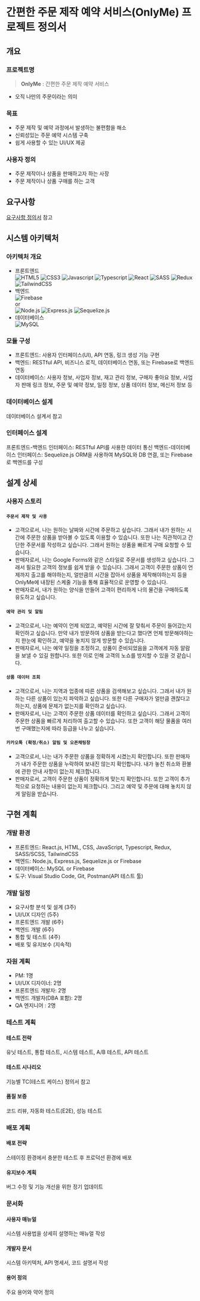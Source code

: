# 간편한 주문 제작 예약 서비스(OnlyMe) 프로젝트 정의서

## 개요

### 프로젝트명

> **OnlyMe** : 간편한 주문 제작 예약 서비스

- 오직 나만의 주문이라는 의미

### 목표

- 주문 제작 및 예약 과정에서 발생하는 불편함을 해소
- 신뢰성있는 주문 예약 시스템 구축
- 쉽게 사용할 수 있는 UI/UX 제공

### 사용자 정의

- 주문 제작이나 상품을 판매하고자 하는 사장
- 주문 제작이나 상품 구매를 하는 고객

## 요구사항

[요구사항 정의서](https://github.com/Dev-FE-3/team4-phoenix-CustomService/blob/main/design/%EC%9A%94%EA%B5%AC%EC%82%AC%ED%95%AD%EC%A0%95%EC%9D%98%EC%84%9C.md) 참고

## 시스템 아키텍처

### 아키텍처 개요

- 프론트엔드 <br>
  ![HTML5](https://shields.io/badge/html5-FFFFFF?logo=html5&logoColor=E34F26&style=for-the-badge)
  ![CSS3](https://shields.io/badge/css3-FFFFFF?logo=css3&logoColor=1572B6&style=for-the-badge)
  ![Javascript](https://shields.io/badge/JavaScript-F7DF1E?logo=JavaScript&logoColor=121212&style=for-the-badge)
  ![Typescript](https://shields.io/badge/TypeScript-3178C6?logo=TypeScript&logoColor=FFF&style=for-the-badge)
  ![React](https://shields.io/badge/react-gray?logo=react&style=for-the-badge)
  ![SASS](https://img.shields.io/badge/Sass-CC6699?style=for-the-badge&logo=Sass&logoColor=white)
  ![Redux](https://img.shields.io/badge/Redux-764ABC?style=for-the-badge&logo=redux&logoColor=white)
  ![TailwindCSS](https://img.shields.io/badge/TailwindCSS-FFFFFF?style=for-the-badge&logo=TailwindCSS&logoColor=06B6D4)
- 백엔드 <br>
  ![Firebase](https://img.shields.io/badge/firebase-DD2C00?style=for-the-badge&logo=firebase&logoColor=FFFFFF)
  <br>
  or
  <br>
  ![Node.js](https://img.shields.io/badge/node.js-339933?style=for-the-badge&logo=Node.js&logoColor=white)
  ![Express.js](https://img.shields.io/badge/express.js-000000?style=for-the-badge&logo=express&logoColor=white)
  ![Sequelize.js](https://img.shields.io/badge/sequelize-FFFFFF?style=for-the-badge&logo=sequelize&logoColor=#52B0E7)
- 데이터베이스 <br>
  ![MySQL](https://img.shields.io/badge/MySQL-FFFFFF?style=for-the-badge&logo=MySQL&logoColor=4479A1)

### 모듈 구성

- 프론트엔드: 사용자 인터페이스(UI), API 연동, 링크 생성 기능 구현
- 백엔드: RESTful API, 비즈니스 로직, 데이터베이스 연동, 또는 Firebase로 백엔드 연동
- 데이터베이스: 사용자 정보, 사업자 정보, 재고 관리 정보, 구매자 좋아요 정보, 사업자 판매 링크 정보, 주문 및 예약 정보, 일정 정보, 상품 데이터 정보, 메신저 정보 등

### 데이터베이스 설계

데이터베이스 설계서 참고

### 인터페이스 설계

프론트엔드-백엔드 인터페이스: RESTful API를 사용한 데이터 통신
백엔드-데이터베이스 인터페이스: Sequelize.js ORM을 사용하여 MySQL와 DB 연결, 또는 Firebase로 백엔드를 구성

## 설계 상세

### 사용자 스토리

#### `주문서 제작 및 사용`

- 고객으로서, 나는 원하는 날짜와 시간에 주문하고 싶습니다. 그래서 내가 원하는 시간에 주문한 상품을 받아볼 수 있도록 이용할 수 있습니다. 또한 나는 직관적이고 간단한 주문서를 작성하고 싶습니다. 그래서 원하는 상품을 빠르게 구매 요청할 수 있습니다.
- 판매자로서, 나는 Google Forms와 같은 스타일로 주문서를 생성하고 싶습니다. 그래서 필요한 고객의 정보를 쉽게 받을 수 있습니다. 그래서 고객이 주문한 상품이 언제까지 출고를 해야하는지, 얼만큼의 시간을 잡아서 상품을 제작해야하는지 등을 OnlyMe에 내장된 스케줄 기능을 통해 효율적으로 운영할 수 있습니다.
- 판매자로서, 내가 원하는 양식을 만들어 고객이 편리하게 나의 물건을 구매하도록 유도하고 싶습니다.

#### `예약 관리 및 알림`

- 고객으로서, 나는 예약이 언제 되었고, 예약된 시간에 잘 맞춰서 주문이 들어갔는지 확인하고 싶습니다. 만약 내가 방문하여 상품을 받는다고 했다면 언제 방문해야하는지 한눈에 확인하고, 예약을 놓치지 않게 방문할 수 있습니다.
- 판매자로서, 나는 예약 일정을 조정하고, 상품이 준비되었음을 고객에게 자동 알람을 보낼 수 있길 원합니다. 또한 이로 인해 고객의 노쇼를 방지할 수 있을 것 같습니다.

#### `상품 데이터 조회`

- 고객으로서, 나는 지역과 업종에 따른 상품을 검색해보고 싶습니다. 그래서 내가 원하는 다른 상품이 있는지 파악하고 싶습니다. 또한 다른 구매자가 얼만큼 괜찮다고 하는지, 상품에 문제가 없는지를 확인하고 싶습니다.
- 판매자로서, 나는 고객이 주문한 상품 데이터를 확인하고 싶습니다. 그래서 고객이 주문한 상품을 빠르게 처리하여 출고할 수 있습니다. 또한 고객이 해당 물품을 여러번 구매했는지에 따라 등급을 나누고 싶습니다.

#### `카카오톡 (확정/취소) 알림 및 오픈채팅창`

- 고객으로서, 나는 내가 주문한 상품을 정확하게 시켰는지 확인합니다. 또한 판매자가 내가 주문한 상품을 누락하여 보내진 않는지 확인합니다. 내가 놓친 취소와 환불에 관한 안내 사항이 없는지 체크합니다.
- 판매자로서, 고객이 주문한 상품이 정확하게 맞는지 확인합니다. 또한 고객이 추가적으로 요청하는 내용이 없는지 체크합니다. 그리고 예약 및 주문에 대해 놓치지 않게 알림을 받습니다.

## 구현 계획

### 개발 환경

- 프론트엔드: React.js, HTML, CSS, JavaScript, Typescript, Redux, SASS/SCSS, TailwindCSS
- 백엔드: Node.js, Express.js, Sequelize.js or Firebase
- 데이터베이스: MySQL or Firebase
- 도구: Visual Studio Code, Git, Postman(API 테스트 툴)

### 개발 일정

- 요구사항 분석 및 설계 (3주)
- UI/UX 디자인 (5주)
- 프론트엔드 개발 (6주)
- 백엔드 개발 (6주)
- 통합 및 테스트 (4주)
- 배포 및 유지보수 (지속적)

### 자원 계획

- PM: 1명
- UI/UX 디자이너: 2명
- 프론트엔드 개발자: 2명
- 백엔드 개발자(DBA 포함): 2명
- QA 엔지니어 : 2명

### 테스트 계획

#### 테스트 전략

유닛 테스트, 통합 테스트, 시스템 테스트, A/B 테스트, API 테스트

#### 테스트 시나리오

기능별 TC(테스트 케이스) 정의서 참고

#### 품질 보증

코드 리뷰, 자동화 테스트(E2E), 성능 테스트

### 배포 계획

#### 배포 전략

스테이징 환경에서 충분한 테스트 후 프로덕션 환경에 배포

#### 유지보수 계획

버그 수정 및 기능 개선을 위한 정기 업데이트

### 문서화

#### 사용자 매뉴얼

시스템 사용법을 상세히 설명하는 매뉴얼 작성

#### 개발자 문서

시스템 아키텍처, API 명세서, 코드 설명서 작성

#### 용어 정의

주요 용어와 약어 정의
